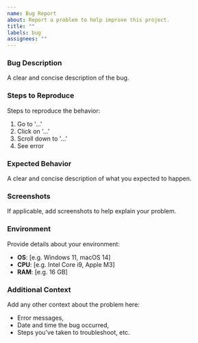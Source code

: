 ```yaml
---
name: Bug Report
about: Report a problem to help improve this project.
title: ""
labels: bug
assignees: ""
---
```


### Bug Description

A clear and concise description of the bug.

### Steps to Reproduce

Steps to reproduce the behavior:

1. Go to '...'
2. Click on '...'
3. Scroll down to '...'
4. See error

### Expected Behavior

A clear and concise description of what you expected to happen.

### Screenshots

If applicable, add screenshots to help explain your problem.

### Environment

Provide details about your environment:

-  **OS**: [e.g. Windows 11, macOS 14]
-  **CPU**: [e.g. Intel Core i9, Apple M3]
-  **RAM**: [e.g. 16 GB]

### Additional Context

Add any other context about the problem here:

-  Error messages,
-  Date and time the bug occurred,
-  Steps you’ve taken to troubleshoot, etc.
